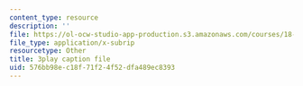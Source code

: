 ```yaml
---
content_type: resource
description: ''
file: https://ol-ocw-studio-app-production.s3.amazonaws.com/courses/18-01sc-single-variable-calculus-fall-2010/576bb98ec18f71f24f52dfa489ec8393_--lPz7VFnKI.srt
file_type: application/x-subrip
resourcetype: Other
title: 3play caption file
uid: 576bb98e-c18f-71f2-4f52-dfa489ec8393
---
```

